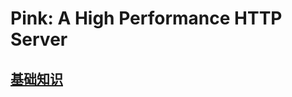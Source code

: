 # Pink: A High Performance HTTP Server



## [基础知识](https://github.com/Natureal/Pink_server/blob/master/background/README.md)

